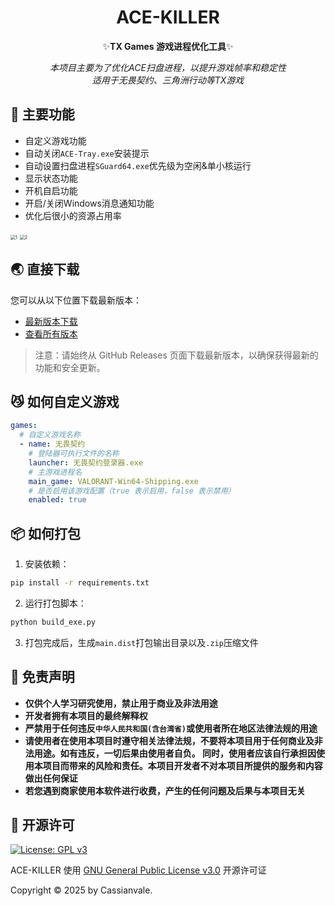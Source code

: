<!-- markdownlint-restore -->
<div align="center">

# ACE-KILLER

✨**TX Games 游戏进程优化工具**✨

*本项目主要为了优化ACE扫盘进程，以提升游戏帧率和稳定性*
<br>
*适用于无畏契约、三角洲行动等TX游戏*

</div>
<!-- markdownlint-restore -->

## 🍉 主要功能

- 自定义游戏功能  
- 自动关闭`ACE-Tray.exe`安装提示  
- 自动设置扫盘进程`SGuard64.exe`优先级为空闲&单小核运行  
- 显示状态功能  
- 开机自启功能  
- 开启/关闭Windows消息通知功能  
- 优化后很小的资源占用率  

<img src="assets\1.png" alt="1" style="zoom: 50%;" /> <!-- markdownlint-disable-line MD033 -->
<img src="assets\2.png" alt="2" style="zoom: 50%;" /> <!-- markdownlint-disable-line MD033 -->


## 🌏 直接下载  

您可以从以下位置下载最新版本：  

- [最新版本下载](https://github.com/Cassianvale/ACE-KILLER/releases/latest)  
- [查看所有版本](https://github.com/Cassianvale/ACE-KILLER/releases)  

> 注意：请始终从 GitHub Releases 页面下载最新版本，以确保获得最新的功能和安全更新。  

## 😼 如何自定义游戏


```yaml
games:
  # 自定义游戏名称
  - name: 无畏契约
    # 登陆器可执行文件的名称
    launcher: 无畏契约登录器.exe
    # 主游戏进程名
    main_game: VALORANT-Win64-Shipping.exe
    # 是否启用该游戏配置（true 表示启用，false 表示禁用）
    enabled: true
```

## 📦 如何打包

1. 安装依赖：  
```bash
pip install -r requirements.txt
```

2. 运行打包脚本：  
```bash
python build_exe.py
```

3. 打包完成后，生成`main.dist`打包输出目录以及`.zip`压缩文件

## 📢 免责声明  
- **仅供个人学习研究使用，禁止用于商业及非法用途**  
- **开发者拥有本项目的最终解释权**  
- **严禁用于任何违反`中华人民共和国(含台湾省)`或使用者所在地区法律法规的用途**  
- **请使用者在使用本项目时遵守相关法律法规，不要将本项目用于任何商业及非法用途。如有违反，一切后果由使用者自负。 同时，使用者应该自行承担因使用本项目而带来的风险和责任。本项目开发者不对本项目所提供的服务和内容做出任何保证**  
- **若您遇到商家使用本软件进行收费，产生的任何问题及后果与本项目无关**  

## 📜 开源许可
[![License: GPL v3](https://img.shields.io/badge/License-GPL%20v3-blue.svg)](https://www.gnu.org/licenses/gpl-3.0)  

ACE-KILLER 使用 [GNU General Public License v3.0](LICENSE) 开源许可证  

Copyright © 2025 by Cassianvale.  